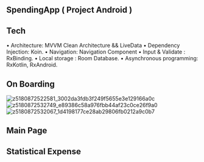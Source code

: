 ## SpendingApp ( Project Android )
## Tech
• Architecture: MVVM Clean Architecture && LiveData
• Dependency Injection: Koin.
• Navigation: Navigation Component
• Input & Validate : RxBinding.
• Local storage : Room Database.
• Asynchronous programming: RxKotlin, RxAndroid.

## On Boarding
![z5180872522581_3002da3fdb3f249f5655e3e129166a0c](https://github.com/dinhthi1440/traffic-sign-recognition-Group5/assets/108991843/00edc8fb-4afe-4b3d-a4cc-28df2d90b519)
![z5180872532749_e89386c58a976fbb44af23c0ce26f9a0](https://github.com/dinhthi1440/traffic-sign-recognition-Group5/assets/108991843/1731806e-b386-4a3a-a8db-dab02cb486cf)
![z5180872532067_1d4198177ce28ab29806fb0212a9c0b7](https://github.com/dinhthi1440/traffic-sign-recognition-Group5/assets/108991843/0fd0236f-16e9-4ec6-a33c-fdc713e2229a)
## Main Page

## Statistical Expense 
